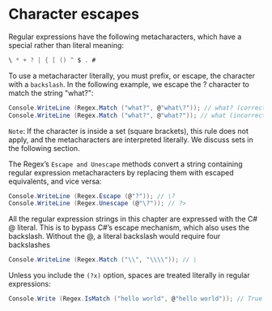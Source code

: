 # Character escapes
Regular expressions have the following metacharacters, which have a special rather than literal meaning:
```c#
\ * + ? | { [ () ^ $ . #
```
To use a metacharacter literally, you must prefix, or escape, the character with a `backslash`. In the following example, we escape the ? character to match the string "what?":
```c#
Console.WriteLine (Regex.Match ("what?", @"what\?")); // what? (correct)
Console.WriteLine (Regex.Match ("what?", @"what?")); // what (incorrect)

```
`Note`: If the character is inside a set (square brackets), this rule does not apply, and the metacharacters are interpreted literally. We discuss sets in the following section.

The Regex’s `Escape and Unescape` methods convert a string containing regular expression metacharacters by replacing them with escaped equivalents, and vice versa:
```c#
Console.WriteLine (Regex.Escape (@"?")); // \?
Console.WriteLine (Regex.Unescape (@"\?")); // ?>
```

All the regular expression strings in this chapter are expressed with the C# @ literal. This is to bypass C#’s escape mechanism, which also uses the backslash. Without the @, a literal backslash would require four backslashes
```c#
Console.WriteLine (Regex.Match ("\\", "\\\\")); // \
```
Unless you include the `(?x)` option, spaces are treated literally in regular expressions:
```c#
Console.Write (Regex.IsMatch ("hello world", @"hello world")); // True
```